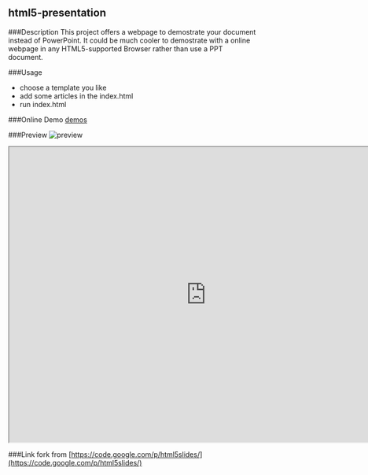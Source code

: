 ## html5-presentation

###Description
This project offers a webpage to demostrate your document instead of PowerPoint. It could be much cooler to demostrate with a online webpage in any HTML5-supported Browser rather than use a PPT document.

###Usage
- choose a template you like
- add some articles in the index.html
- run index.html

###Online Demo
[demos](http://demo.kaedea.com/)

###Preview
![preview](https://lh3.googleusercontent.com/d7y6Al26OM1heqJrBRHkGYew08toMerXe9V8GgMPKII=s700)
<iframe src="http://demo.kaedea.com/" width="800px" height="600px"  > </iframe>

###Link
fork from
[https://code.google.com/p/html5slides/](https://code.google.com/p/html5slides/)